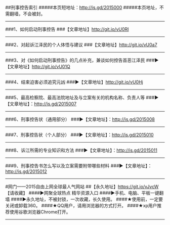 
##刑事控告索引
#####本页短地址：http://is.gd/2015000
#####本页地址，不需翻墙，不会被封。
***
###1、如何启动刑事控告
###【文章地址】http://git.io/vU0RI
***
###2、对起诉江泽民的个人体悟与建议
###【文章地址】http://git.io/vU0a7
***
###3、对《如何启动刑事控告》的几点补充，兼谈如何控告首恶江泽民
###►【文章地址】http://git.io/vU01Q
***
###4、结束迫害必须追究元凶
###►【文章地址】http://git.io/vU0Hj
***
###5、最高检察院、最高法院地址及与立案有关的机构名称、负责人等
###►【文章地址】：http://is.gd/2015007
***
###6、刑事控告状（通用部分）
###►【文章地址】：http://is.gd/2015008
***
###7、刑事控告状（个人部分）
###►【文章地址】：http://is.gd/2015010
***
###8、诉江所需的专业知识和方法
###►【文章地址】：http://is.gd/2015011
***
###9、刑事控告书怎么写以及立案需要附带哪些材料
###►【文章地址】：http://is.gd/2015012
***
#网门——2015自由上网全球最人气网站
##【永久地址】https://git.io/vJvcW 【请收藏】
####►网聚全球热点 精华资源入口
####►手机、电脑、平板一键翻墙
####►永久地址，不被封锁，一次收藏，长久使用。
####★使用前，一定要关闭或卸载360。
####★QQ用户，请用浏览器的方式打开。
####★xp用户推荐使用谷歌浏览器Chrome打开。
***
